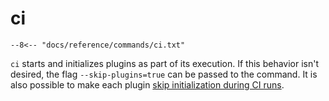 # ci

```text
--8<-- "docs/reference/commands/ci.txt"
```

`ci` starts and initializes plugins as part of its execution.
If this behavior isn't desired, the flag `--skip-plugins=true` can be passed to the command.
It is also possible to make each plugin
[skip initialization during CI runs](../task/plugins/index.md#skip-initialization-during-ci-runs).
